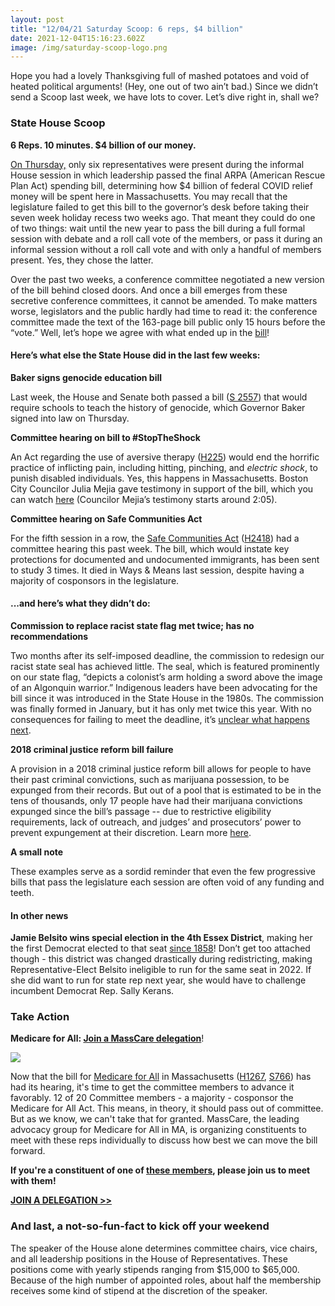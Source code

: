```yaml
---
layout: post
title: "12/04/21 Saturday Scoop: 6 reps, $4 billion"
date: 2021-12-04T15:16:23.602Z
image: /img/saturday-scoop-logo.png
---
```



Hope you had a lovely Thanksgiving full of mashed potatoes and void of heated political arguments! (Hey, one out of two ain’t bad.) Since we didn’t send a Scoop last week, we have lots to cover. Let’s dive right in, shall we?

### State House Scoop

**6 Reps. 10 minutes. $4 billion of our money.** 

[On Thursday,](https://www.bostonglobe.com/2021/12/02/metro/revealed-dark-night-passed-hours-later-nearly-empty-chamber-mass-house-moves-4-billion-bill-toward-governor/?utm_medium=&emci=b844da8d-a154-ec11-94f6-0050f2e65e9b&emdi=ea000000-0000-0000-0000-000000000001&ceid={{ContactsEmailID}}) only six representatives were present during the informal House session in which leadership passed the final ARPA (American Rescue Plan Act) spending bill, determining how $4 billion of federal COVID relief money will be spent here in Massachusetts. You may recall that the legislature failed to get this bill to the governor’s desk before taking their seven week holiday recess two weeks ago. That meant they could do one of two things: wait until the new year to pass the bill during a full formal session with debate and a roll call vote of the members, or pass it during an informal session without a roll call vote and with only a handful of members present. Yes, they chose the latter.

Over the past two weeks, a conference committee negotiated a new version of the bill behind closed doors. And once a bill emerges from these secretive conference committees, it cannot be amended. To make matters worse, legislators and the public hardly had time to read it: the conference committee made the text of the 163-page bill public only 15 hours before the “vote.” Well, let’s hope we agree with what ended up in the [bill](https://malegislature.gov/Bills/192/H4269?utm_medium=&emci=b844da8d-a154-ec11-94f6-0050f2e65e9b&emdi=ea000000-0000-0000-0000-000000000001&ceid={{ContactsEmailID}})!

#### **Here’s what else the State House did in the last few weeks:** 

**Baker signs genocide education bill** 

Last week, the House and Senate both passed a bill ([S 2557](https://malegislature.gov/Bills/192/S2557?utm_medium=&emci=b844da8d-a154-ec11-94f6-0050f2e65e9b&emdi=ea000000-0000-0000-0000-000000000001&ceid={{ContactsEmailID}})) that would require schools to teach the history of genocide, which Governor Baker signed into law on Thursday.

**Committee hearing on bill to #StopTheShock**

An Act regarding the use of aversive therapy ([H225](https://malegislature.gov/Bills/192/H225?utm_medium=&emci=b844da8d-a154-ec11-94f6-0050f2e65e9b&emdi=ea000000-0000-0000-0000-000000000001&ceid={{ContactsEmailID}})) would end the horrific practice of inflicting pain, including hitting, pinching, and *electric shock*, to punish disabled individuals. Yes, this happens in Massachusetts. Boston City Councilor Julia Mejia gave testimony in support of the bill, which you can watch [here](https://malegislature.gov/Events/Hearings/Detail/4096?utm_medium=&emci=b844da8d-a154-ec11-94f6-0050f2e65e9b&emdi=ea000000-0000-0000-0000-000000000001&ceid={{ContactsEmailID}}) (Councilor Mejia’s testimony starts around 2:05).  

**Committee hearing on Safe Communities Act**

For the fifth session in a row, the [Safe Communities Act](https://actonmass.org/bills/safe-communities-act/?utm_medium=&emci=b844da8d-a154-ec11-94f6-0050f2e65e9b&emdi=ea000000-0000-0000-0000-000000000001&ceid={{ContactsEmailID}}) ([H2418](https://malegislature.gov/Bills/192/HD1165?utm_medium=&emci=b844da8d-a154-ec11-94f6-0050f2e65e9b&emdi=ea000000-0000-0000-0000-000000000001&ceid={{ContactsEmailID}})) had a committee hearing this past week. The bill, which would instate key protections for documented and undocumented immigrants, has been sent to study 3 times. It died in Ways & Means last session, despite having a majority of cosponsors in the legislature. 

#### **...and here’s what they didn’t do:**

**Commission to replace racist state flag met twice; has no recommendations**

Two months after its self-imposed deadline, the commission to redesign our racist state seal has achieved little. The seal, which is featured prominently on our state flag, “depicts a colonist’s arm holding a sword above the image of an Algonquin warrior.” Indigenous leaders have been advocating for the bill since it was introduced in the State House in the 1980s. The commission was finally formed in January, but it has only met twice this year. With no consequences for failing to meet the deadline, it’s [unclear what happens next](https://www.bostonglobe.com/2021/11/28/metro/nearly-year-later-panel-rethinking-massachusetts-state-seal-is-behind-schedule-still-shorthanded/?utm_medium=&emci=b844da8d-a154-ec11-94f6-0050f2e65e9b&emdi=ea000000-0000-0000-0000-000000000001&ceid={{ContactsEmailID}}). 

**2018 criminal justice reform bill failure**

A provision in a 2018 criminal justice reform bill allows for people to have their past criminal convictions, such as marijuana possession, to be expunged from their records. But out of a pool that is estimated to be in the tens of thousands, only 17 people have had their marijuana convictions expunged since the bill’s passage -- due to restrictive eligibility requirements, lack of outreach, and judges’ and prosecutors’ power to prevent expungement at their discretion. Learn more [here](https://www.bostonglobe.com/2021/11/28/marijuana/an-utter-failure-law-meant-clear-old-convictions-including-marijuana-possession-helps-few/?utm_medium=&emci=b844da8d-a154-ec11-94f6-0050f2e65e9b&emdi=ea000000-0000-0000-0000-000000000001&ceid={{ContactsEmailID}}).

**A small note**

These examples serve as a sordid reminder that even the few progressive bills that pass the legislature each session are often void of any funding and teeth. 

#### **In other news**

**Jamie Belsito wins special election in the 4th Essex District**, making her the first Democrat elected to that seat [since 1858](http://thelocalne.ws/2021/11/30/belsito-is-first-democrat-to-take-4th-essex-since-1858/?utm_medium=&emci=b844da8d-a154-ec11-94f6-0050f2e65e9b&emdi=ea000000-0000-0000-0000-000000000001&ceid={{ContactsEmailID}})! Don’t get too attached though - this district was changed drastically during redistricting, making Representative-Elect Belsito ineligible to run for the same seat in 2022. If she did want to run for state rep next year, she would have to challenge incumbent Democrat Rep. Sally Kerans.

### **Take Action**

**Medicare for All: [Join a MassCare delegation](https://docs.google.com/forms/d/e/1FAIpQLSea3n00aOXoLELVk1lhI0vqy6rbL36bsQx4wrf84pJyCIcf9A/viewform?utm_medium=&emci=b844da8d-a154-ec11-94f6-0050f2e65e9b&emdi=ea000000-0000-0000-0000-000000000001&ceid={{ContactsEmailID}})**!

![](https://nvlupin.blob.core.windows.net/images/van/EA/EA007/1/90151/images/MassCare%20Logo%20%283%29.png)

Now that the bill for [Medicare for All](https://actonmass.org/bills/medicare-for-all/?utm_medium=&emci=b844da8d-a154-ec11-94f6-0050f2e65e9b&emdi=ea000000-0000-0000-0000-000000000001&ceid={{ContactsEmailID}}) in Massachusetts ([H1267](https://malegislature.gov/Bills/192/HD2656?utm_medium=&emci=b844da8d-a154-ec11-94f6-0050f2e65e9b&emdi=ea000000-0000-0000-0000-000000000001&ceid={{ContactsEmailID}}), [S766](https://malegislature.gov/Bills/192/SD546?utm_medium=&emci=b844da8d-a154-ec11-94f6-0050f2e65e9b&emdi=ea000000-0000-0000-0000-000000000001&ceid={{ContactsEmailID}})) has had its hearing, it's time to get the committee members to advance it favorably. 12 of 20 Committee members - a majority - cosponsor the Medicare for All Act. This means, in theory, it should pass out of committee. But as we know, we can't take that for granted. MassCare, the leading advocacy group for Medicare for All in MA, is organizing constituents to meet with these reps individually to discuss how best we can move the bill forward.

**If you're a constituent of one of [these members](https://docs.google.com/document/d/1EYJenNvcO_0nflO5n2sbyCTmm0lFIoLzxfW57L45UX8/edit?usp=sharing&utm_medium=&emci=b844da8d-a154-ec11-94f6-0050f2e65e9b&emdi=ea000000-0000-0000-0000-000000000001&ceid={{ContactsEmailID}}), please join us to meet with them!** 

**[JOIN A DELEGATION >>](https://docs.google.com/forms/d/e/1FAIpQLSea3n00aOXoLELVk1lhI0vqy6rbL36bsQx4wrf84pJyCIcf9A/viewform?utm_medium=&emci=b844da8d-a154-ec11-94f6-0050f2e65e9b&emdi=ea000000-0000-0000-0000-000000000001&ceid={{ContactsEmailID}})**

### **And last, a not-so-fun-fact to kick off your weekend**

The speaker of the House alone determines committee chairs, vice chairs, and all leadership positions in the House of Representatives. These positions come with yearly stipends ranging from $15,000 to $65,000. Because of the high number of appointed roles, about half the membership receives some kind of stipend at the discretion of the speaker.